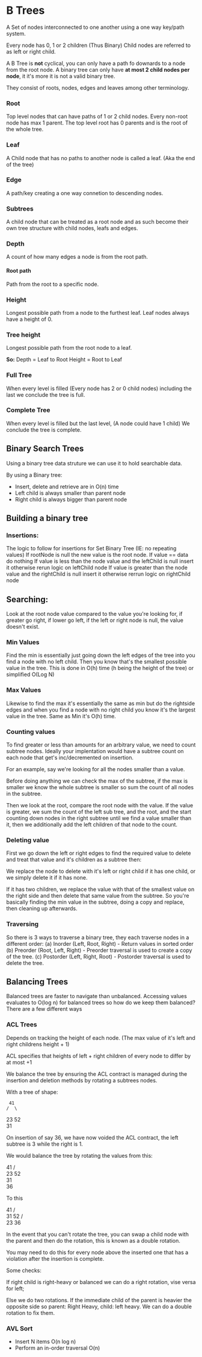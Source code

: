 # B Trees

A Set of nodes interconnected to one another using a one way key/path system.

Every node has 0, 1 or 2 children (Thus Binary)
Child nodes are referred to as left or right child.

A B Tree is **not** cyclical, you can only have a path fo downards to a node from the root node.
A binary tree can only have **at most 2 child nodes per node**, it it's more it is not a valid binary tree.

They consist of roots, nodes, edges and leaves among other terminology.

### Root

Top level nodes that can have paths of 1 or 2 child nodes. Every non-root node has max 1 parent. The top level root has 0 parents and is the root of the whole tree.

### Leaf

A Child node that has no paths to another node is called a leaf. (Aka the end of the tree)

### Edge

A path/key creating a one way connetion to descending nodes.

### Subtrees

A child node that can be treated as a root node and as such become their own tree structure with child nodes, leafs and edges.

### Depth

A count of how many edges a node is from the root path.

#### Root path

Path from the root to a specific node.

### Height

Longest possible path from a node to the furthest leaf. Leaf nodes always have a height of 0.

### Tree height

Longest possible path from the root node to a leaf.

**So:**
Depth = Leaf to Root
Height = Root to Leaf

### Full Tree

When every level is filled (Every node has 2 or 0 child nodes) including the last we conclude the tree is full.

### Complete Tree

When every level is filled but the last level, (A node could have 1 child) We conclude the tree is complete.

## Binary Search Trees

Using a binary tree data struture we can use it to hold searchable data.

By using a Binary tree:

- Insert, delete and retrieve are in O(n) time
- Left child is always smaller than parent node
- Right child is always bigger than parent node

## Building a binary tree

### Insertions:

The logic to follow for insertions for Set Binary Tree (IE: no repeating values)
If rootNode is null the new value is the root node.
If value == data do nothing
If value is less than the node value and the leftChild is null insert it otherwise rerun logic on leftChild node
If value is greater than the node value and the rightChild is null insert it otherwise rerrun logic on rightChild node

## Searching:

Look at the root node value compared to the value you're looking for, if greater go right, if lower go left, if the left or right node is null, the value doesn't exist.

### Min Values

Find the min is essentially just going down the left edges of the tree into you find a node with no left child.
Then you know that's the smallest possible value in the tree. This is done in O(h) time (h being the height of the tree) or simplified O(Log N)

### Max Values

Likewise to find the max it's essentially the same as min but do the rightside edges and when you find a node with no right child you know it's the largest value in the tree.
Same as Min it's O(h) time.

### Counting values

To find greater or less than amounts for an arbitrary value, we need to count subtree nodes. Ideally your implentation would have a subtree count on each node that get's inc/decremented on insertion.

For an example, say we're looking for all the nodes smaller than a value.

Before doing anything we can check the max of the subtree, if the max is smaller we know the whole subtree is smaller so sum the count of all nodes in the subtree.

Then we look at the root, compare the root node with the value. If the value is greater, we sum the count of the left sub tree, and the root, and the start counting down nodes in the right subtree until we find a value smaller than it, then we additionally add the left children of that node to the count.

### Deleting value

First we go down the left or right edges to find the required value to delete and treat that value and it's children as a subtree then:

We replace the node to delete with it's left or right child if it has one child, or we simply delete it if it has none.

If it has two children, we replace the value with that of the smallest value on the right side and then delete that same value from the subtree. So you're basically finding the min value in the subtree, doing a copy and replace, then cleaning up afterwards.

### Traversing

So there is 3 ways to traverse a binary tree, they each traverse nodes in a different order:
(a) Inorder (Left, Root, Right) - Return values in sorted order
(b) Preorder (Root, Left, Right) - Preorder traversal is used to create a copy of the tree.
(c) Postorder (Left, Right, Root) - Postorder traversal is used to delete the tree.

## Balancing Trees

Balanced trees are faster to navigate than unbalanced. Accessing values evaluates to O(log n) for balanced trees so how do we keep them balanced?
There are a few different ways

### ACL Trees

Depends on tracking the height of each node. (The max value of it's left and right childrens height + 1)

ACL specifies that heights of left + right children of every node to differ by at most +1

We balance the tree by ensuring the ACL contract is managed during the insertion and deletion methods by rotating a subtrees nodes.

With a tree of shape:

     41
    /  \

23 52
\
 31

On insertion of say 36, we have now voided the ACL contract, the left subtree is 3 while the right is 1.

We would balance the tree by rotating the values from this:

41
/ \
23 52
\
 31
\
 36

To this

41
/ \
31 52
/ \
23 36

In the event that you can't rotate the tree, you can swap a child node with the parent and then do the rotation, this is known as a double rotation.

You may need to do this for every node above the inserted one that has a violation after the insertion is complete.

Some checks:

If right child is right-heavy or balanced we can do a right rotation, vise versa for left;

Else we do two rotations. If the immediate child of the parent is heavier the opposite side so parent: Right Heavy, child: left heavy. We can do a double rotation to fix them.

### AVL Sort

- Insert N items O(n log n)
- Perform an in-order traversal O(n)
